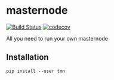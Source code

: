 # masternode

[![Build Status](https://travis-ci.org/etienne-napoleone/masternode.svg?branch=master)](https://travis-ci.org/etienne-napoleone/masternode) [![codecov](https://codecov.io/gh/etienne-napoleone/masternode/branch/master/graph/badge.svg)](https://codecov.io/gh/etienne-napoleone/masternode)

All you need to run your own masternode

## Installation

```
pip install --user tmn
```
